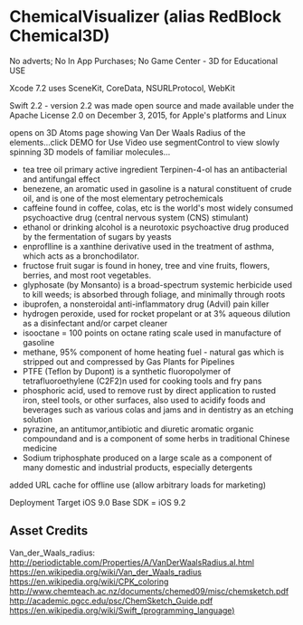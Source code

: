 # ChemicalVisualizer (alias RedBlock Chemical3D)

No adverts; No In App Purchases; No Game Center - 3D for Educational USE

Xcode 7.2 uses SceneKit, CoreData, NSURLProtocol, WebKit

Swift 2.2 - version 2.2 was made open source and made available under 
the Apache License 2.0 on December 3, 2015, for Apple's platforms and Linux

opens on 3D Atoms page showing Van Der Waals Radius of the elements...click DEMO for Use Video
use segmentControl to view slowly spinning 3D models of familiar molecules...
- tea tree oil primary active ingredient Terpinen-4-ol has an antibacterial and antifungal effect
- benezene, an aromatic used in gasoline is a natural constituent of crude oil, and is one of the most elementary petrochemicals
- caffeine found in coffee, colas, etc is the world's most widely consumed psychoactive drug (central nervous system (CNS) stimulant) 
- ethanol or drinking alcohol is a neurotoxic psychoactive drug produced by the fermentation of sugars by yeasts
- enproflline is a xanthine derivative used in the treatment of asthma, which acts as a bronchodilator.
- fructose fruit sugar is found in honey, tree and vine fruits, flowers, berries, and most root vegetables.
- glyphosate (by Monsanto) is a broad-spectrum systemic herbicide used to kill weeds; is absorbed through foliage, and minimally through roots
- ibuprofen, a nonsteroidal anti-inflammatory drug (Advil) pain killer
- hydrogen peroxide, used for rocket propelant or at 3% aqueous dilution as a disinfectant and/or carpet cleaner
- isooctane = 100 points on octane rating scale used in manufacture of gasoline
- methane, 95% component of home heating fuel - natural gas which is stripped out and compressed by Gas Plants for Pipelines
- PTFE (Teflon by Dupont) is a synthetic fluoropolymer of tetrafluoroethylene (C2F2)n used for cooking tools and fry pans
- phosphoric acid, used to remove rust by direct application to rusted iron, steel tools, or other surfaces, also
used to acidify foods and beverages such as various colas and jams and in dentistry as an etching solution
- pyrazine, an antitumor,antibiotic and diuretic aromatic organic compoundand
and is a component of some herbs in traditional Chinese medicine
- Sodium triphosphate produced on a large scale as a component of many domestic and industrial products, especially detergents

added URL cache for offline use (allow arbitrary loads for marketing)

Deployment Target iOS 9.0
Base SDK = iOS 9.2

Asset Credits
-------------------------------------------------
Van_der_Waals_radius:
http://periodictable.com/Properties/A/VanDerWaalsRadius.al.html
https://en.wikipedia.org/wiki/Van_der_Waals_radius
https://en.wikipedia.org/wiki/CPK_coloring
http://www.chemteach.ac.nz/documents/chemed09/misc/chemsketch.pdf
http://academic.pgcc.edu/psc/ChemSketch_Guide.pdf
https://en.wikipedia.org/wiki/Swift_(programming_language)